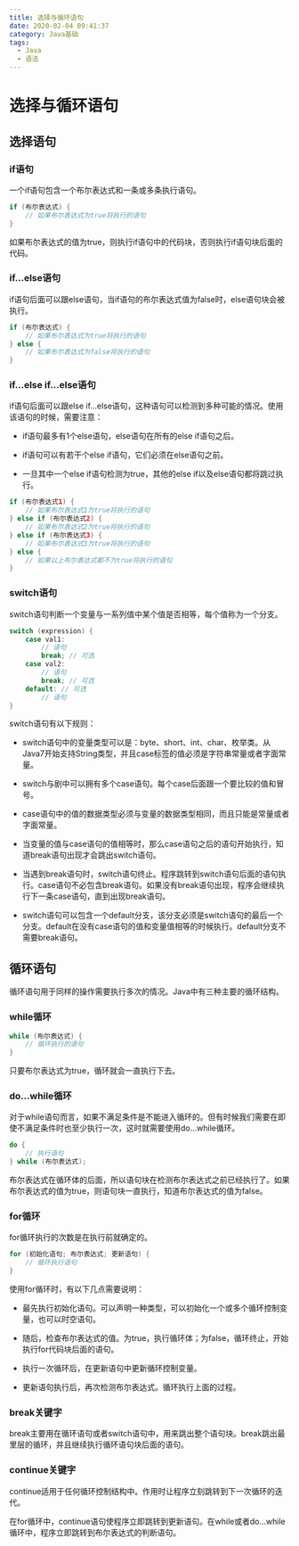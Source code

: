 ```yaml
---
title: 选择与循环语句
date: 2020-02-04 09:41:37
category: Java基础
tags: 
  - Java
  - 语法
---
```


# 选择与循环语句

## 选择语句

### if语句

一个if语句包含一个布尔表达式和一条或多条执行语句。

```Java
if (布尔表达式) {
    // 如果布尔表达式为true将执行的语句
}
```

如果布尔表达式的值为true，则执行if语句中的代码块，否则执行if语句块后面的代码。

### if...else语句

if语句后面可以跟else语句，当if语句的布尔表达式值为false时，else语句块会被执行。

```Java
if (布尔表达式) {
    // 如果布尔表达式为true将执行的语句
} else {
    // 如果布尔表达式为false将执行的语句
}
```

### if...else if...else语句

if语句后面可以跟else if...else语句，这种语句可以检测到多种可能的情况。使用该语句的时候，需要注意：

- if语句最多有1个else语句，else语句在所有的else if语句之后。

- if语句可以有若干个else if语句，它们必须在else语句之前。

- 一旦其中一个else if语句检测为true，其他的else if以及else语句都将跳过执行。

```Java
if (布尔表达式1) {
    // 如果布尔表达式1为true将执行的语句
} else if (布尔表达式2) {
    // 如果布尔表达式2为true将执行的语句
} else if (布尔表达式3) {
    // 如果布尔表达式3为true将执行的语句
} else {
    // 如果以上布尔表达式都不为true将执行的语句
}
```

### switch语句

switch语句判断一个变量与一系列值中某个值是否相等，每个值称为一个分支。

```Java
switch (expression) {
    case val1:
        // 语句
        break; // 可选
    case val2:
        // 语句
        break; // 可选
    default: // 可选
        // 语句
}
```

switch语句有以下规则：

- switch语句中的变量类型可以是：byte、short、int、char、枚举类。从Java7开始支持String类型，并且case标签的值必须是字符串常量或者字面常量。

- switch与剧中可以拥有多个case语句。每个case后面跟一个要比较的值和冒号。

- case语句中的值的数据类型必须与变量的数据类型相同，而且只能是常量或者字面常量。

- 当变量的值与case语句的值相等时，那么case语句之后的语句开始执行，知道break语句出现才会跳出switch语句。

- 当遇到break语句时，switch语句终止。程序跳转到switch语句后面的语句执行。case语句不必包含break语句。如果没有break语句出现，程序会继续执行下一条case语句，直到出现break语句。

- switch语句可以包含一个default分支，该分支必须是switch语句的最后一个分支。default在没有case语句的值和变量值相等的时候执行。default分支不需要break语句。

## 循环语句

循环语句用于同样的操作需要执行多次的情况。Java中有三种主要的循环结构。

### while循环

```Java
while (布尔表达式) {
    // 循环执行的语句
}
```

只要布尔表达式为true，循环就会一直执行下去。

### do...while循环

对于while语句而言，如果不满足条件是不能进入循环的。但有时候我们需要在即使不满足条件时也至少执行一次，这时就需要使用do...while循环。

```Java
do {
    // 执行语句
} while (布尔表达式);
```

布尔表达式在循环体的后面，所以语句块在检测布尔表达式之前已经执行了。如果布尔表达式的值为true，则语句块一直执行，知道布尔表达式的值为false。

### for循环

for循环执行的次数是在执行前就确定的。

```Java
for (初始化语句; 布尔表达式; 更新语句) {
    // 循环执行语句
}
```

使用for循环时，有以下几点需要说明：

- 最先执行初始化语句。可以声明一种类型，可以初始化一个或多个循环控制变量，也可以时空语句。

- 随后，检查布尔表达式的值。为true，执行循环体；为false，循环终止，开始执行for代码块后面的语句。

- 执行一次循环后，在更新语句中更新循环控制变量。

- 更新语句执行后，再次检测布尔表达式。循环执行上面的过程。

### break关键字

break主要用在循环语句或者switch语句中，用来跳出整个语句块。break跳出最里层的循环，并且继续执行循环语句块后面的语句。

### continue关键字

continue适用于任何循环控制结构中。作用时让程序立刻跳转到下一次循环的迭代。

在for循环中，continue语句使程序立即跳转到更新语句。在while或者do...while循环中，程序立即跳转到布尔表达式的判断语句。
